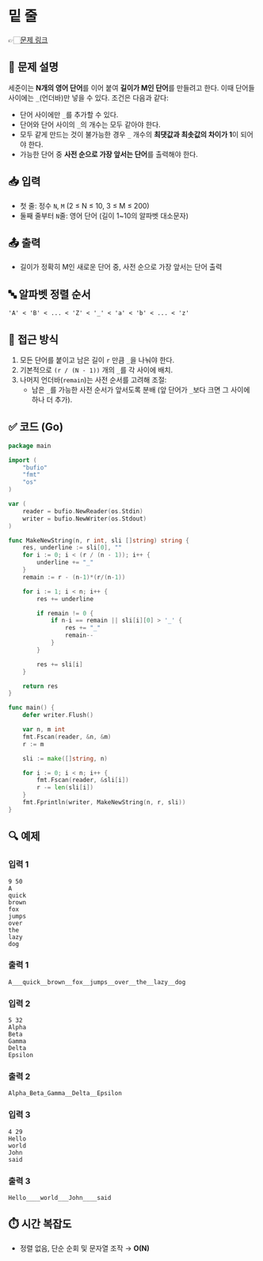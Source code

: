 # 밑 줄
👉🏻[문제 링크](https://www.acmicpc.net/problem/1474)

## 📝 문제 설명

세준이는 **N개의 영어 단어**를 이어 붙여 **길이가 M인 단어**를 만들려고 한다. 이때 단어들 사이에는 `_`(언더바)만 넣을 수 있다. 조건은 다음과 같다:

- 단어 사이에만 `_`를 추가할 수 있다.
- 단어와 단어 사이의 `_`의 개수는 모두 같아야 한다.
- 모두 같게 만드는 것이 불가능한 경우 `_` 개수의 **최댓값과 최솟값의 차이가 1**이 되어야 한다.
- 가능한 단어 중 **사전 순으로 가장 앞서는 단어**를 출력해야 한다.

## 📥 입력

- 첫 줄: 정수 `N`, `M` (2 ≤ N ≤ 10, 3 ≤ M ≤ 200)
- 둘째 줄부터 `N`줄: 영어 단어 (길이 1~10의 알파벳 대소문자)

## 📤 출력

- 길이가 정확히 M인 새로운 단어 중, 사전 순으로 가장 앞서는 단어 출력

## 🔤 알파벳 정렬 순서

```
'A' < 'B' < ... < 'Z' < '_' < 'a' < 'b' < ... < 'z'
```

## 🧠 접근 방식

1. 모든 단어를 붙이고 남은 길이 `r` 만큼 `_`을 나눠야 한다.
2. 기본적으로 `(r / (N - 1))` 개의 `_`를 각 사이에 배치.
3. 나머지 언더바(`remain`)는 사전 순서를 고려해 조절:
   - 남은 `_`를 가능한 사전 순서가 앞서도록 분배 (앞 단어가 `_`보다 크면 그 사이에 하나 더 추가).

## ✅ 코드 (Go)

```go
package main

import (
	"bufio"
	"fmt"
	"os"
)

var (
	reader = bufio.NewReader(os.Stdin)
	writer = bufio.NewWriter(os.Stdout)
)

func MakeNewString(n, r int, sli []string) string {
	res, underline := sli[0], ""
	for i := 0; i < (r / (n - 1)); i++ {
		underline += "_"
	}
	remain := r - (n-1)*(r/(n-1))

	for i := 1; i < n; i++ {
		res += underline

		if remain != 0 {
			if n-i == remain || sli[i][0] > '_' {
				res += "_"
				remain--
			}
		}

		res += sli[i]
	}

	return res
}

func main() {
	defer writer.Flush()

	var n, m int
	fmt.Fscan(reader, &n, &m)
	r := m

	sli := make([]string, n)

	for i := 0; i < n; i++ {
		fmt.Fscan(reader, &sli[i])
		r -= len(sli[i])
	}
	fmt.Fprintln(writer, MakeNewString(n, r, sli))
}
```

## 🔍 예제

### 입력 1
```
9 50
A
quick
brown
fox
jumps
over
the
lazy
dog
```

### 출력 1
```
A___quick__brown__fox__jumps__over__the__lazy__dog
```

### 입력 2
```
5 32
Alpha
Beta
Gamma
Delta
Epsilon
```

### 출력 2
```
Alpha_Beta_Gamma__Delta__Epsilon
```

### 입력 3
```
4 29
Hello
world
John
said
```

### 출력 3
```
Hello____world___John____said
```

## ⏱️ 시간 복잡도

- 정렬 없음, 단순 순회 및 문자열 조작 → **O(N)**